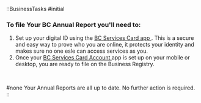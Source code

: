 ::BusinessTasks
#initial
<br>
### To file Your BC Annual Report you'll need to:
<ol><li>Set up your digital ID using the <a href = "https://id.gov.bc.ca/static/help/setup_app.html"> BC Services Card app </a>. This is a secure and easy way to prove who you are online, it protects your identity and makes sure no one esle can access services as you.</li>
  <li>Once your <a href = "https://id.gov.bc.ca/account/">BC Services Card Account </a> app is set up on your mobile or desktop, you are ready to file on the Business Registry.</li>
</ol> 
<br>

#none
Your Annual Reports are all up to date. No further action is required.
::
